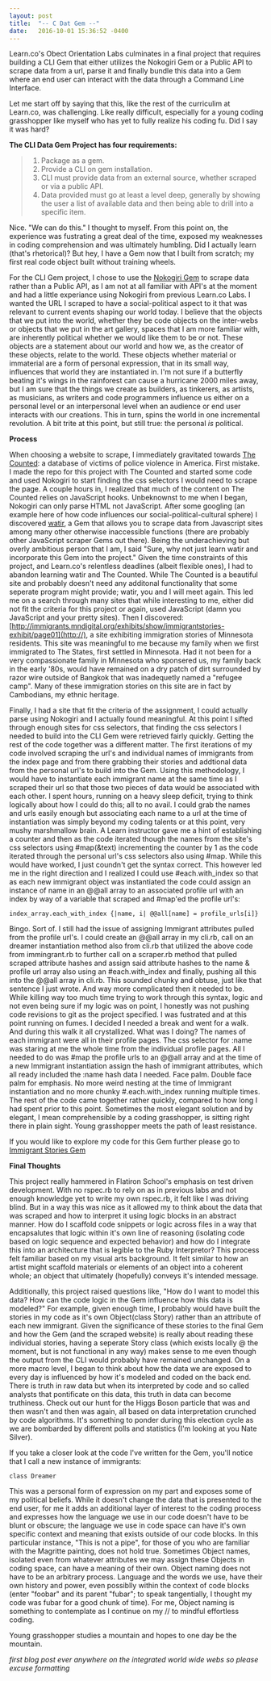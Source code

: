 ```yaml
---
layout: post
title:  "-- C Dat Gem --"
date:   2016-10-01 15:36:52 -0400
---
```



Learn.co's Obect Orientation Labs culminates in a final project that requires building a CLI Gem that either utilizes the Nokogiri Gem or a Public API to scrape data from a url, parse it and finally bundle this data into a Gem where an end user can interact with the data through a Command Line Interface.  

Let me start off by saying that this, like the rest of the curriculim at Learn.co, was challenging.  Like really difficult, especially for a young coding grasshopper like myself who has yet to fully realize his coding fu.  Did I say it was hard?

**The CLI Data Gem Project has four requirements:**

> 1. Package as a gem.
> 2. Provide a CLI on gem installation.
> 3. CLI must provide data from an external source, whether scraped or via a public API.
> 4. Data provided must go at least a level deep, generally by showing the user a list of available data and then being able to drill into a specific item.

Nice.  "We can do this." I thought to myself.  From this point on, the experience was fustrating a great deal of the time, exposed my weaknesses in coding comprehension and was ultimately humbling.  Did I actually learn (that's rhetorical)?  But hey, I have a Gem now that I built from scratch; my first real code object built without training wheels.  

For the CLI Gem project, I chose to use the [Nokogiri Gem](https://rubygems.org/gems/nokogiri/versions/1.6.8http://) to scrape data rather than a Public API, as I am not at all familiar with API's at the moment and had a little experiance using Nokogiri from previous Learn.co Labs.  I wanted the URL I scraped to have a social-political aspect to it that was relevant to current events shaping our world today.  I believe that the objects that we put into the world, whether they be code objects on the inter-webs or objects that we put in the art gallery, spaces that I am more familiar with, are inherently political whether we  would like them to be or not.  These objects are a statement about our world and how we, as the creator of these objects, relate to the world.  These objects whether material or immaterial are a form of personal expression, that in its small way, influences that world they are instantiated in.  I'm not sure if a butterfly beating it's wings in the rainforest can cause a hurricane 2000 miles away, but I am sure that the things we create as builders, as tinkerers, as artists, as musicians, as writers and code programmers influence us either on a personal level or an interpersonal level when an audience or end user interacts with our creations.  This in turn, spins the world in one incremental revolution.  A bit trite at this point, but still true: the personal *is* political.

**Process**

When choosing a website to scrape, I immediately gravitated towards [The Counted](https://www.theguardian.com/us-news/ng-interactive/2015/jun/01/the-counted-police-killings-us-databasehttp://): a database of victims of police violence in America.  First mistake.  I made the repo for this project with The Counted and started some code and used Nokogiri to start finding the css selectors I would need to scrape the page.  A couple hours in, I realized that much of the content on The Counted relies on JavaScript hooks.  Unbeknownst to me when I began, Nokogiri can only parse HTML not JavaScript.  After some googling (an example here of how code influences our social-political-cultural sphere) I discovered  [watir](https://rubygems.org/gems/watir/versions/5.0.0http://), a Gem that allows you to scrape data from Javascript sites among many other otherwise inaccessible functions (there are probably other JavaScript scraper Gems out there).  Being the underachieving but overly ambitious person that I am, I said "Sure, why not just learn watir and incorporate this Gem into the project."  Given the time constraints of this project, and Learn.co's relentless deadlines (albeit flexible ones), I had to abandon learning watir and The Counted.  While The Counted is a beautiful site and probably doesn't need any additonal functionality that some seperate program might provide;  watir, you and I will meet again.  This led me on a search through many sites that while interesting to me, either did not fit the criteria for this project or again, used JavaScript (damn you JavaScript and your pretty sites).  Then I discovered: [http://immigrants.mndigital.org/exhibits/show/immigrantstories-exhibit/page01](http://), a site exhibiting immigration stories of Minnesota residents.  This site was meaningful to me because my family when we first immigrated to The States, first settled in Minnesota.  Had it not been for a very compassionate family in Minnesota who sponsered us, my family back in the early '80s, would have remained on a dry patch of dirt surrounded by razor wire outside of Bangkok that was inadequetly named a "refugee camp".  Many of these immigration stories on this site are in fact by Cambodians, my ethnic heritage. 

Finally, I had a site that fit the criteria of the assignment, I could actually parse using Nokogiri and I actually found meaningful.  At this point I sifted through enough sites for css selectors, that finding the css selectors I needed to build into the CLI Gem were retrieved fairly quickly.  Getting the rest of the code together was a different matter.  The first iterations of my code involved scraping the url's and individual names of immigrants from the index page and from there grabbing their stories and addtional data from the personal url's to build into the Gem.  Using this methodology, I would have to instantiate each immigrant name at the same time as I scraped their url so that those two pieces of data would be associated with each other.  I spent hours, running on a heavy sleep deficit, trying to think logically about how I could do this; all to no avail.  I could grab the names and urls easily enough but associating each name to a url at the time of instantiation was simply beyond my coding talents or at this point, very mushy marshmallow brain.  A Learn instructor gave me a hint of establishing a counter and then as the code iterated though the names from the site's css selectors using #map(&text) incrementing the counter by 1 as the code iterated through the personal url's css selectors also using #map.  While this would have worked, I just coundn't get the syntax correct.   This however led me in the right direction and I realized I could use #each.with_index so that as each new immigrant object was instantiated the code could assign an instance of name in an @@all array to an associated profile url with an index by way of a variable that scraped and #map'ed the profile url's:

`index_array.each_with_index {|name, i| @@all[name] = profile_urls[i]}`

Bingo.  Sort of.  I still had the issue of assigning Immigrant attributes pulled from the profile url's.  I could create an @@all array in my cli.rb, call on an dreamer instantiation method also from cli.rb that utilized the above code from immingrant.rb to further call on a scraper.rb method that pulled scraped attribute hashes and assign said attribute hashes to the name & profile url array  also using an #each.with_index and finally, pushing all this into the @@all array in cli.rb.  This sounded chunky and obtuse, just like that sentence I just wrote. And way more complicated then it needed to be. While killing way too much time trying to work through this syntax, logic and not even being sure if my logic was on point, I honestly was not pushing code revisions to git as the project specified.  I was fustrated and at this point running on fumes.  I decided I needed a break and went for a walk.  And during this walk it all crystallized.  What was I doing?  The names of each immigrant were all in their profile pages. The css selector for :name was staring at me the whole time from the individual profile pages.  All I needed to do was #map the profile urls to an @@all array and  at the time of a new Immigrant instantiation assign the hash of immigrant attributes, which all ready included the :name hash data I needed.  Face palm.  Double face palm for emphasis.  No more weird nesting at the time of Immigrant instantiation and no more chunky #.each.with_index running multiple times.  The rest of the code came together rather quickly, compared to how long I had spent prior to this point.  Sometimes the most elegant solution and by elegant, I mean comprehensible by a coding grasshopper, is sitting right there in plain sight.  Young grasshopper meets the path of least resistance.  

If you would like to explore my code for this Gem further please go to [Immigrant Stories Gem](https://github.com/zenglue/immigrant_stories_gem)

**Final Thoughts**

This project really hammered in Flatiron School's emphasis on test driven development.  With no rspec.rb to rely on as in previous labs and not enough knowledge yet to write my own rspec.rb, it felt like I was driving blind.  But in a way this was nice as it allowed my to think about the data that was scraped and how to interpret it using logic blocks in an abstract manner.  How do I scaffold code snippets or logic across files in a way that encapsalutes that logic within it's own line of reasoning (isolating code based on logic sequence and expected behavior) and how do I integrate this into an architecture that is legible to the Ruby Interpretor?  This process felt familiar based on my visual arts background. It felt similar to how an artist might scaffold materials or elements of an object into a coherent whole; an object that ultimately (hopefully) conveys it's intended message.

Additionally, this project raised questions like, "How do I want to model this data?  How can the code logic in the Gem influence how this data is modeled?"  For example, given enough time, I probably would have built the stories in my code as it's own Object(class Story) rather than an attribute of each new immigrant.  Given the significance of these stories to the final Gem and how the Gem (and the scraped website) is really about reading these individual stories, having a seperate Story class (which exists locally @ the moment, but is not functional in any way) makes sense to me even though the output from the CLI would probably have remained unchanged.  On a more macro level, I began to think about how the data we are exposed to every day is influenced by how it's modeled and coded on the back end.  There is truth in raw data but when its interpreted by code and so called analysts that pontificate on this data, this truth in data can become truthiness.  Check out our hunt for the Higgs Boson particle that was and then wasn't and then was again, all based on data interpretation crunched by code algorithms.  It's something to ponder during this election cycle as we are bombarded by different polls and statistics (I'm looking at you Nate Silver). 

If you take a closer look at the code I've written for the Gem, you'll notice that I call a new instance of immigrants: 

```
class Dreamer
```

This was a personal form of expression on my part and exposes some of my political beliefs.  While it doesn't change the data that is presented to the end user, for me it adds an additional layer of interest to the coding process and expresses how the language we use in our code doesn't have to be blunt or obscure; the language we use in code space can have it's own specific context and meaning that exists outside of our code blocks.  In this particular instance, "This is not a pipe", for those of you who are familiar with the Magritte painting, does not hold true.  Sometimes Object names, isolated even from whatever attributes we may assign these Objects in coding space, can have a meaning of their own.  Object naming does not have to be an arbitrary process.  Language and the words we use, have their own history and power, even possiblly within the context of code blocks (enter "foobar" and its parent "fubar"; to speak tangentially, I thought my code was fubar for a good chunk of time). For me, Object naming is something to contemplate as I continue on my // to mindful effortless coding.  

Young grasshopper studies a mountain and hopes to one day be the mountain.


*first blog post ever anywhere on the integrated world wide webs so please excuse formatting*






